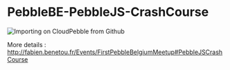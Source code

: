 # PebbleBE-PebbleJS-CrashCourse

![Importing on CloudPebble from Github](http://fabien.benetou.fr/pub/home/PebbleJSCrashCourse/importgit.png)

More details : http://fabien.benetou.fr/Events/FirstPebbleBelgiumMeetup#PebbleJSCrashCourse
